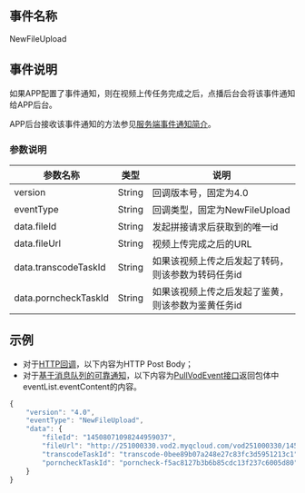 ## 事件名称
NewFileUpload

## 事件说明
如果APP配置了事件通知，则在视频上传任务完成之后，点播后台会将该事件通知给APP后台。

APP后台接收该事件通知的方法参见[服务端事件通知简介](/document/product/266/7829)。

### 参数说明
| 参数名称 | 类型 | 说明 |
|---------|---------|---------|
| version | String | 回调版本号，固定为4.0 |
| eventType | String | 回调类型，固定为NewFileUpload |
| data.fileId | String | 发起拼接请求后获取到的唯一id |
| data.fileUrl | String | 视频上传完成之后的URL  |
| data.transcodeTaskId | String | 如果该视频上传之后发起了转码，则该参数为转码任务id |
| data.porncheckTaskId | String | 如果该视频上传之后发起了鉴黄，则该参数为鉴黄任务id |

## 示例

- 对于[HTTP回调](/document/product/266/7829#http.E5.9B.9E.E8.B0.83)，以下内容为HTTP Post Body；
- 对于[基于消息队列的可靠通知](/document/product/266/7829#.E5.9F.BA.E4.BA.8E.E6.B6.88.E6.81.AF.E9.98.9F.E5.88.97.E7.9A.84.E5.8F.AF.E9.9D.A0.E9.80.9A.E7.9F.A5)，以下内容为[PullVodEvent接口](/document/product/266/7818)返回包体中eventList.eventContent的内容。

```javascript
{
    "version": "4.0",
    "eventType": "NewFileUpload",
    "data": {
        "fileId": "14508071098244959037",
        "fileUrl": "http://251000330.vod2.myqcloud.com/vod251000330/14508071098244959037/f0.flv",
        "transcodeTaskId": "transcode-0bee89b07a248e27c83fc3d5951213c1",
        "porncheckTaskId": "porncheck-f5ac8127b3b6b85cdc13f237c6005d80"
    }
}
```





